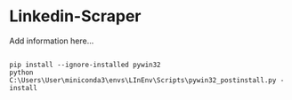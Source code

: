 # Linkedin-Scraper

Add information here...

```

pip install --ignore-installed pywin32
python C:\Users\User\miniconda3\envs\LInEnv\Scripts\pywin32_postinstall.py -install
```
